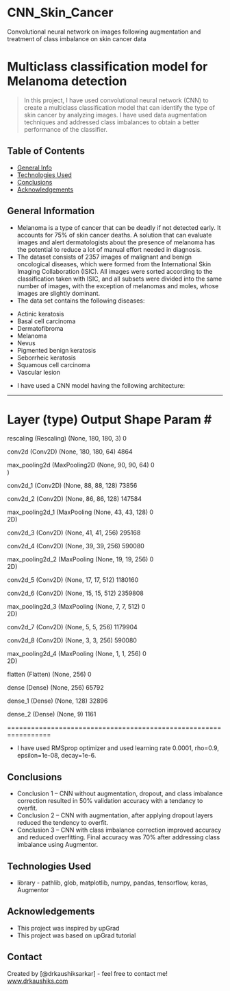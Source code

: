# CNN_Skin_Cancer
Convolutional neural network on images following augmentation and treatment of class imbalance on skin cancer data

# Multiclass classification model for Melanoma detection
> In this project, I have used convolutional neural network (CNN) to create a multiclass classification model that can identify the type of skin cancer by analyzing images. I have used data augmentation techniques and addressed class imbalances to obtain a better performance of the classifier.


## Table of Contents
* [General Info](#general-information)
* [Technologies Used](#technologies-used)
* [Conclusions](#conclusions)
* [Acknowledgements](#acknowledgements)


## General Information
- Melanoma is a type of cancer that can be deadly if not detected early. It accounts for 75% of skin cancer deaths. A solution that can evaluate images and alert dermatologists about the presence of melanoma has the potential to reduce a lot of manual effort needed in diagnosis.
- The dataset consists of 2357 images of malignant and benign oncological diseases, which were formed from the International Skin Imaging Collaboration (ISIC). All images were sorted according to the classification taken with ISIC, and all subsets were divided into the same number of images, with the exception of melanomas and moles, whose images are slightly dominant.
- The data set contains the following diseases:

* Actinic keratosis
* Basal cell carcinoma
* Dermatofibroma
* Melanoma
* Nevus
* Pigmented benign keratosis
* Seborrheic keratosis
* Squamous cell carcinoma
* Vascular lesion
- I have used a CNN model having the following architecture:

_________________________________________________________________
 Layer (type)                Output Shape              Param #   
=================================================================
 rescaling (Rescaling)       (None, 180, 180, 3)       0         
                                                                 
 conv2d (Conv2D)             (None, 180, 180, 64)      4864      
                                                                 
 max_pooling2d (MaxPooling2D  (None, 90, 90, 64)       0         
 )                                                               
                                                                 
 conv2d_1 (Conv2D)           (None, 88, 88, 128)       73856     
                                                                 
 conv2d_2 (Conv2D)           (None, 86, 86, 128)       147584    
                                                                 
 max_pooling2d_1 (MaxPooling  (None, 43, 43, 128)      0         
 2D)                                                             
                                                                 
 conv2d_3 (Conv2D)           (None, 41, 41, 256)       295168    
                                                                 
 conv2d_4 (Conv2D)           (None, 39, 39, 256)       590080    
                                                                 
 max_pooling2d_2 (MaxPooling  (None, 19, 19, 256)      0         
 2D)                                                             
                                                                 
 conv2d_5 (Conv2D)           (None, 17, 17, 512)       1180160   
                                                                 
 conv2d_6 (Conv2D)           (None, 15, 15, 512)       2359808   
                                                                 
 max_pooling2d_3 (MaxPooling  (None, 7, 7, 512)        0         
 2D)                                                             
                                                                 
 conv2d_7 (Conv2D)           (None, 5, 5, 256)         1179904   
                                                                 
 conv2d_8 (Conv2D)           (None, 3, 3, 256)         590080    
                                                                 
 max_pooling2d_4 (MaxPooling  (None, 1, 1, 256)        0         
 2D)                                                             
                                                                 
 flatten (Flatten)           (None, 256)               0         
                                                                 
 dense (Dense)               (None, 256)               65792     
                                                                 
 dense_1 (Dense)             (None, 128)               32896     
                                                                 
 dense_2 (Dense)             (None, 9)                 1161      
                                                                 
=================================================================
- I have used RMSprop optimizer and used learning rate 0.0001, rho=0.9, epsilon=1e-08, decay=1e-6.

## Conclusions
- Conclusion 1 – CNN without augmentation, dropout, and class imbalance correction resulted in 50% validation accuracy with a tendancy to overfit.
- Conclusion 2 – CNN with augmentation, after applying dropout layers reduced the tendency to overfit.
- Conclusion 3 – CNN with class imbalance correction improved accuracy and reduced overfitting. Final accuracy was 70% after addressing class imbalance using Augmentor.


## Technologies Used
- library - pathlib, glob, matplotlib, numpy, pandas, tensorflow, keras, Augmentor

## Acknowledgements
- This project was inspired by upGrad
- This project was based on upGrad tutorial


## Contact
Created by [@drkaushiksarkar] - feel free to contact me! www.drkaushiks.com
